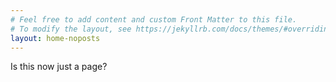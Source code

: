 ```yaml
---
# Feel free to add content and custom Front Matter to this file.
# To modify the layout, see https://jekyllrb.com/docs/themes/#overriding-theme-defaults
layout: home-noposts
---
```


Is this now just a page?

